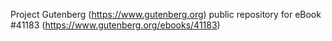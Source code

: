 Project Gutenberg (https://www.gutenberg.org) public repository for eBook #41183 (https://www.gutenberg.org/ebooks/41183)
